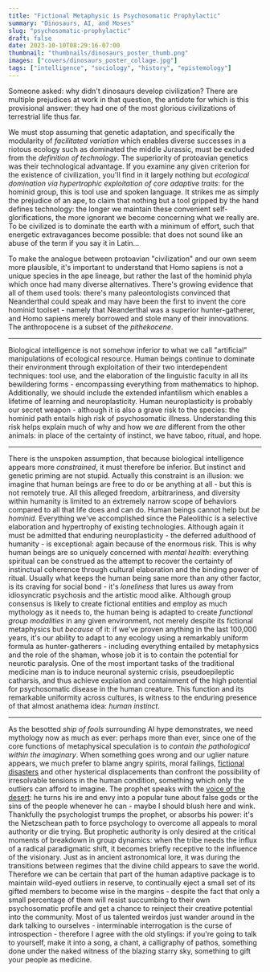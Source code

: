 ```yaml
---
title: "Fictional Metaphysic is Psychosomatic Prophylactic"
summary: "Dinosaurs, AI, and Moses"
slug: "psychosomatic-prophylactic"
draft: false
date: 2023-10-10T08:29:16-07:00
thumbnail: "thumbnails/dinosaurs_poster_thumb.png"
images: ["covers/dinosaurs_poster_collage.jpg"]
tags: ["intelligence", "sociology", "history", "epistemology"]
---
```


Someone asked: why didn't dinosaurs develop civilization? There are multiple prejudices at work in that question, the antidote for which is this provisional answer: they had one of the most glorious civilizations of terrestrial life thus far.

We must stop assuming that genetic adaptation, and specifically the modularity of *facilitated variation* which enables diverse successes in a riotous ecology such as dominated the middle Jurassic, must be excluded from the *definition of technology*. The superiority of protoavian genetics was their technological advantage. If you examine any given criterion for the existence of civilization, you'll find in it largely nothing but *ecological domination via hypertrophic exploitation of core adaptive traits*: for the hominid group, this is tool use and spoken language. It strikes me as simply the prejudice of an ape, to claim that nothing but a tool gripped by the hand defines technology: the longer we maintain these convenient self-glorifications, the more ignorant we become concerning what we really are. To be civilized is to dominate the earth with a minimum of effort, such that energetic extravagances become possible: that does not sound like an abuse of the term if you say it in Latin...

To make the analogue between protoavian "civilization" and our own seem more plausible, it's important to understand that Homo sapiens is not a unique species in the ape lineage, but rather the last of the hominid phyla which once had many diverse alternatives. There's growing evidence that all of them used tools: there's many paleontologists convinced that Neanderthal could speak and may have been the first to invent the core hominid toolset - namely that Neanderthal was a superior hunter-gatherer, and Homo sapiens merely borrowed and stole many of their innovations. The anthropocene is a subset of the *pithekocene*.

---

Biological intelligence is not somehow inferior to what we call "artificial" manipulations of ecological resource. Human beings continue to dominate their environment through exploitation of their two interdependent techniques: tool use, and the elaboration of the linguistic faculty in all its bewildering forms - encompassing everything from mathematics to hiphop. Additionally, we should include the extended infantilism which enables a lifetime of learning and neuroplasticity. Human neuroplasticity is probably our secret weapon - although it is also a grave risk to the species: the hominid path entails high risk of psychosomatic illness. Understanding this risk helps explain much of why and how we *are* different from the other animals: in place of the certainty of instinct, we have taboo, ritual, and hope.

---

There is the unspoken assumption, that because biological intelligence appears more *constrained*, it must therefore be inferior. But instinct and genetic priming are not stupid. Actually this constraint is an illusion: we imagine that human beings are free to do or be anything at all - but this is not remotely true. All this alleged freedom, arbitrariness, and diversity within humanity is limited to an extremely narrow scope of behaviors compared to all that life does and can do. Human beings cannot help but *be hominid*. Everything we've accomplished since the Paleolithic is a selective elaboration and hypertrophy of existing technologies. Although again it must be admitted that enduring neuroplasticity - the deferred adulthood of humanity - is exceptional: again because of the enormous risk. This is why human beings are so uniquely concerned with *mental health*: everything spiritual can be construed as the attempt to recover the certainty of instinctual coherence through cultural elaboration and the binding power of ritual. Usually what keeps the human being sane more than any other factor, is its craving for social bond - it's *loneliness* that lures us away from idiosyncratic psychosis and the artistic mood alike. Although group consensus is likely to create fictional entities and employ as much mythology as it needs to, the human being is adapted to create *functional group modalities* in any given environment, not merely despite its fictional metaphysics but *because* of it: if we've proven anything in the last 100,000 years, it's our ability to adapt to any ecology using a remarkably uniform formula as hunter-gatherers - including everything entailed by metaphysics and the role of the shaman, whose job it is to contain the potential for neurotic paralysis. One of the most important tasks of the traditional medicine man is to induce neuronal systemic crisis, pseudoepileptic catharsis, and thus achieve expiation and containment of the high potential for psychosomatic disease in the human creature. This function and its remarkable uniformity across cultures, is witness to the enduring presence of that almost anathema idea: *human instinct*.

---

As the besotted *ship of fools* surrounding AI hype demonstrates, we need mythology now as much as ever: perhaps more than ever, since one of the core functions of metaphysical speculation is to *contain the pathological within the imaginary*. When something goes wrong and our uglier nature appears, we much prefer to blame angry spirits, moral failings, [fictional disasters][hysteria] and other hysterical displacements than confront the possibility of irresolvable tensions in the human condition, something which only the outliers can afford to imagine. The prophet speaks with the [voice of the desert][desert]: he turns his ire and envy into a popular tune about false gods or the sins of the people whenever he can - maybe I should blush here and wink. Thankfully the psychologist trumps the prophet, or absorbs his power: it's the Nietzschean path to force psychology to overcome all appeals to moral authority or die trying. But prophetic authority is only desired at the critical moments of breakdown in group dynamics: when the tribe needs the influx of a radical paradigmatic shift, it becomes briefly receptive to the influence of the visionary. Just as in ancient astronomical lore, it was during the transitions between regimes that the divine child appears to save the world. Therefore we can be certain that part of the human adaptive package is to maintain wild-eyed outliers in reserve, to continually eject a small set of its gifted members to become wise in the margins - despite the fact that only a small percentage of them will resist succumbing to their own psychosomatic profile and get a chance to reinject their creative potential into the community. Most of us talented weirdos just wander around in the dark talking to ourselves - interminable interrogation is the curse of introspection - therefore I agree with the old stylings: if you're going to talk to yourself, make it into a song, a chant, a calligraphy of pathos, something done under the naked witness of the blazing starry sky, something to gift your people as medicine.

[hysteria]: /posts/masshysteria

[desert]: /posts/burning-bush

